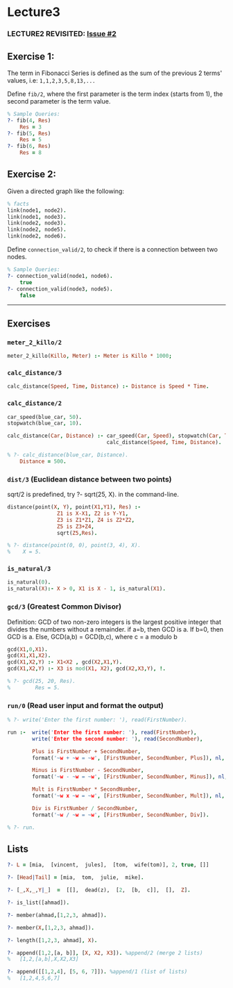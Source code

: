 # Lecture3

### LECTURE2 REVISITED: [Issue #2](/../../issues/2)

## Exercise 1:

The term in Fibonacci Series is defined as the sum of the previous 2 terms' values, i.e: `1,1,2,3,5,8,13,...`

Define `fib/2`, where the first parameter is the term index (starts from 1), the second parameter is the term value. 

```prolog
% Sample Queries:
?- fib(4, Res)
    Res = 3
?- fib(5, Res)
    Res = 5
?- fib(6, Res)
    Res = 8
```

## Exercise 2:

Given a directed graph like the following:

```prolog
% facts
link(node1, node2).
link(node1, node3).
link(node2, node3).
link(node2, node5).
link(node2, node6).
```
    
Define `connection_valid/2`, to check if there is a connection between two nodes.

```prolog
% Sample Queries:
?- connection_valid(node1, node6).
    true
?- connection_valid(node3, node5).
    false
```

_______

## Exercises

### **`meter_2_killo/2`**

```prolog
meter_2_killo(Killo, Meter) :- Meter is Killo * 1000;
```

### **`calc_distance/3`**

```prolog
calc_distance(Speed, Time, Distance) :- Distance is Speed * Time.
```

### **`calc_distance/2`**

```prolog
car_speed(blue_car, 50).
stopwatch(blue_car, 10).

calc_distance(Car, Distance) :- car_speed(Car, Speed), stopwatch(Car, Time),
                                calc_distance(Speed, Time, Distance).

% ?- calc_distance(blue_car, Distance).
    Distance = 500.
```

### **`dist/3` (Euclidean distance between two points)**

sqrt/2 is predefined, try ?- sqrt(25, X). in the command-line.

```prolog
distance(point(X, Y), point(X1,Y1), Res) :- 
                Z1 is X-X1, Z2 is Y-Y1, 
                Z3 is Z1*Z1, Z4 is Z2*Z2, 
                Z5 is Z3+Z4, 
                sqrt(Z5,Res).

% ?- distance(point(0, 0), point(3, 4), X).  
%    X = 5.
```

### **`is_natural/3`**

```prolog
is_natural(0).
is_natural(X):- X > 0, X1 is X - 1, is_natural(X1).
```

### **`gcd/3` (Greatest Common Divisor)**

Definition: GCD of two non-zero integers is the largest positive integer that divides the numbers without a remainder.
if a=b, then GCD is a.
If b=0, then GCD is a.
Else, GCD(a,b) = GCD(b,c), where c = a modulo b

```prolog
gcd(X1,0,X1).
gcd(X1,X1,X2).
gcd(X1,X2,Y) :- X1<X2 , gcd(X2,X1,Y).
gcd(X1,X2,Y) :- X3 is mod(X1, X2), gcd(X2,X3,Y), !.

% ?- gcd(25, 20, Res).
%        Res = 5.
```

### **`run/0` (Read user input and format the output)** 

```prolog
% ?- write('Enter the first number: '), read(FirstNumber).

run :-  write('Enter the first number: '), read(FirstNumber), 
        write('Enter the second number: '), read(SecondNumber),  

        Plus is FirstNumber + SecondNumber,
        format('~w + ~w = ~w', [FirstNumber, SecondNumber, Plus]), nl,

        Minus is FirstNumber - SecondNumber,
        format('~w - ~w = ~w', [FirstNumber, SecondNumber, Minus]), nl,

        Mult is FirstNumber * SecondNumber,
        format('~w x ~w = ~w', [FirstNumber, SecondNumber, Mult]), nl,

        Div is FirstNumber / SecondNumber,
        format('~w / ~w = ~w', [FirstNumber, SecondNumber, Div]).

% ?- run.
```

## Lists

```prolog
?- L = [mia,  [vincent,  jules],  [tom,  wife(tom)], 2, true, []]

?- [Head|Tail] = [mia,  tom,  julie,  mike].

?- [_,X,_,Y|_]  =  [[],  dead(z),  [2,  [b,  c]],  [],  Z]. 

?- is_list([ahmad]).

?- member(ahmad,[1,2,3, ahmad]).

?- member(X,[1,2,3, ahmad]).

?- length([1,2,3, ahmad], X).

?- append([1,2,[a, b]], [X, X2, X3]). %append/2 (merge 2 lists)
%   [1,2,[a,b],X,X2,X3]

?- append([[1,2,4], [5, 6, 7]]). %append/1 (list of lists)
%   [1,2,4,5,6,7]
```